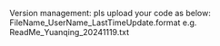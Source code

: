 Version management: pls upload your code as below:
FileName_UserName_LastTimeUpdate.format  e.g. ReadMe_Yuanqing_20241119.txt
